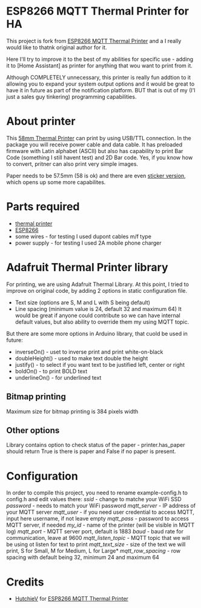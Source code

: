 # ESP8266 MQTT Thermal Printer for HA
This project is fork from [ESP8266 MQTT Thermal Printer](https://github.com/HutchieV/ESP8266-MQTT-Thermal-Printer) and a I really would like to thatnk original author for it.

Here I'll try to improve it to the best of my abilities for specific use - adding it to [Home Assistant] as printer for anything that wou want to print from it.

Although COMPLETELY unnecessary, this printer is really fun addtion to it allowing you to expand your system output options and it would be great to have it in future as part of the notification platform. BUT that is out of my (I'l just a sales guy tinkering) programming capabilities.

# About printer

This [58mm Thermal Printer](https://s.click.aliexpress.com/e/_AZ8OYO) can print by using USB/TTL connection.
In the package you will receive power cable and data cable.
It has preloaded firmware with Latin alphabet (ASCII) but also has capability to print Bar Code (something I still havent test) and 2D Bar code.
Yes, if you know how to convert, pritner can also print very simple images.

Paper needs to be 57.5mm (58 is ok) and there are even [sticker version](https://www.aliexpress.com/item/1005001877510938.html), which opens up some more capabilites.

# Parts required
- [thermal printer](https://s.click.aliexpress.com/e/_AZ8OYO)
- [ESP8266](https://www.aliexpress.com/item/32633763949.html)
- some wires - for testing I used dupont cables m/f type
- power supply - for testing I used 2A mobile phone charger

# Adafruit Thermal Printer library
For printing, we are using Adafruit Thermal Library. At this point, I tried to improve on original code, by adding 2 options in static configuration file. 
- Text size (options are S, M and L with S being default)
- Line spacing (minimum value is 24, default 32 and maximum 64)
It would be great if anyone could contribute so we can have internal default values, but also ability to override them my using MQTT topic.

But there are some more options in Arduino library, that cuold be used in future:
- inverseOn() - uset to inverse print and print white-on-black
- doubleHeight() - used to make text double the height
- justify() - to select if you want text to be justified left, center or right
- boldOn() - to print BOLD text
- underlineOn() - for underlined text

## Bitmap printing
Maximum size for bitmap printing is 384 pixels width

## Other options
Library contains option to check status of the paper - printer.has_paper should return True is there is paper and False if no paper is present.

# Configuration
In order to compile this project, you need to rename example-config.h to config.h and edit values there:
*ssid* - change to matche your WiFi SSD
*password* - needs to match your WiFi password
*mqtt_server* - IP address of your MQTT server
*mqtt_user* - if you need user credential to access MQTT, input here username, if not leave empty
*mqtt_pass* - password to access MQTT server, if needed
*my_id* - name of the printer (will be visible in MQTT log)
*mqtt_port* - MQTT server port, default is 1883
*baud* - baud rate for communication, leave at 9600
*mqtt_listen_topic* - MQTT topic that we will be using ot listen for text to print
*mqtt_text_size* - size of the text we will print, S for Small, M for Medium, L for Large*
*mqtt_row_spacing* - row spacing with default being 32, minimum 24 and maximum 64

# Credits
- [HutchieV](https://github.com/HutchieV) for [ESP8266 MQTT Thermal Printer](https://github.com/HutchieV/ESP8266-MQTT-Thermal-Printer)